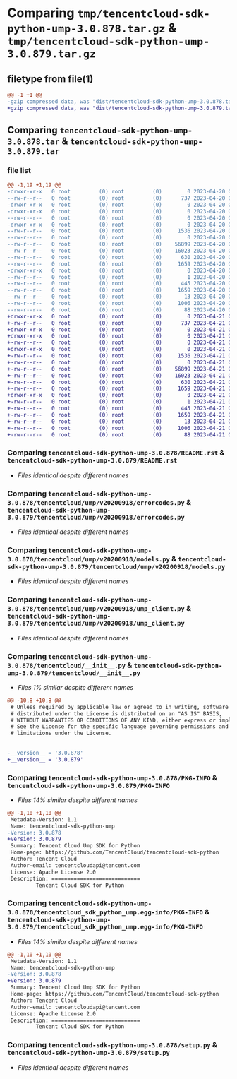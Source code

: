 # Comparing `tmp/tencentcloud-sdk-python-ump-3.0.878.tar.gz` & `tmp/tencentcloud-sdk-python-ump-3.0.879.tar.gz`

## filetype from file(1)

```diff
@@ -1 +1 @@
-gzip compressed data, was "dist/tencentcloud-sdk-python-ump-3.0.878.tar", last modified: Thu Apr 20 00:55:29 2023, max compression
+gzip compressed data, was "dist/tencentcloud-sdk-python-ump-3.0.879.tar", last modified: Fri Apr 21 01:09:04 2023, max compression
```

## Comparing `tencentcloud-sdk-python-ump-3.0.878.tar` & `tencentcloud-sdk-python-ump-3.0.879.tar`

### file list

```diff
@@ -1,19 +1,19 @@
-drwxr-xr-x   0 root         (0) root         (0)        0 2023-04-20 00:55:29.000000 tencentcloud-sdk-python-ump-3.0.878/
--rw-r--r--   0 root         (0) root         (0)      737 2023-04-20 00:55:29.000000 tencentcloud-sdk-python-ump-3.0.878/README.rst
-drwxr-xr-x   0 root         (0) root         (0)        0 2023-04-20 00:55:29.000000 tencentcloud-sdk-python-ump-3.0.878/tencentcloud/
-drwxr-xr-x   0 root         (0) root         (0)        0 2023-04-20 00:55:29.000000 tencentcloud-sdk-python-ump-3.0.878/tencentcloud/ump/
--rw-r--r--   0 root         (0) root         (0)        0 2023-04-20 00:55:29.000000 tencentcloud-sdk-python-ump-3.0.878/tencentcloud/ump/__init__.py
-drwxr-xr-x   0 root         (0) root         (0)        0 2023-04-20 00:55:29.000000 tencentcloud-sdk-python-ump-3.0.878/tencentcloud/ump/v20200918/
--rw-r--r--   0 root         (0) root         (0)     1536 2023-04-20 00:55:29.000000 tencentcloud-sdk-python-ump-3.0.878/tencentcloud/ump/v20200918/errorcodes.py
--rw-r--r--   0 root         (0) root         (0)        0 2023-04-20 00:55:29.000000 tencentcloud-sdk-python-ump-3.0.878/tencentcloud/ump/v20200918/__init__.py
--rw-r--r--   0 root         (0) root         (0)    56899 2023-04-20 00:55:29.000000 tencentcloud-sdk-python-ump-3.0.878/tencentcloud/ump/v20200918/models.py
--rw-r--r--   0 root         (0) root         (0)    16023 2023-04-20 00:55:29.000000 tencentcloud-sdk-python-ump-3.0.878/tencentcloud/ump/v20200918/ump_client.py
--rw-r--r--   0 root         (0) root         (0)      630 2023-04-20 00:55:29.000000 tencentcloud-sdk-python-ump-3.0.878/tencentcloud/__init__.py
--rw-r--r--   0 root         (0) root         (0)     1659 2023-04-20 00:55:29.000000 tencentcloud-sdk-python-ump-3.0.878/PKG-INFO
-drwxr-xr-x   0 root         (0) root         (0)        0 2023-04-20 00:55:29.000000 tencentcloud-sdk-python-ump-3.0.878/tencentcloud_sdk_python_ump.egg-info/
--rw-r--r--   0 root         (0) root         (0)        1 2023-04-20 00:55:29.000000 tencentcloud-sdk-python-ump-3.0.878/tencentcloud_sdk_python_ump.egg-info/dependency_links.txt
--rw-r--r--   0 root         (0) root         (0)      445 2023-04-20 00:55:29.000000 tencentcloud-sdk-python-ump-3.0.878/tencentcloud_sdk_python_ump.egg-info/SOURCES.txt
--rw-r--r--   0 root         (0) root         (0)     1659 2023-04-20 00:55:29.000000 tencentcloud-sdk-python-ump-3.0.878/tencentcloud_sdk_python_ump.egg-info/PKG-INFO
--rw-r--r--   0 root         (0) root         (0)       13 2023-04-20 00:55:29.000000 tencentcloud-sdk-python-ump-3.0.878/tencentcloud_sdk_python_ump.egg-info/top_level.txt
--rw-r--r--   0 root         (0) root         (0)     1006 2023-04-20 00:55:29.000000 tencentcloud-sdk-python-ump-3.0.878/setup.py
--rw-r--r--   0 root         (0) root         (0)       88 2023-04-20 00:55:29.000000 tencentcloud-sdk-python-ump-3.0.878/setup.cfg
+drwxr-xr-x   0 root         (0) root         (0)        0 2023-04-21 01:09:04.000000 tencentcloud-sdk-python-ump-3.0.879/
+-rw-r--r--   0 root         (0) root         (0)      737 2023-04-21 01:09:04.000000 tencentcloud-sdk-python-ump-3.0.879/README.rst
+drwxr-xr-x   0 root         (0) root         (0)        0 2023-04-21 01:09:04.000000 tencentcloud-sdk-python-ump-3.0.879/tencentcloud/
+drwxr-xr-x   0 root         (0) root         (0)        0 2023-04-21 01:09:04.000000 tencentcloud-sdk-python-ump-3.0.879/tencentcloud/ump/
+-rw-r--r--   0 root         (0) root         (0)        0 2023-04-21 01:09:04.000000 tencentcloud-sdk-python-ump-3.0.879/tencentcloud/ump/__init__.py
+drwxr-xr-x   0 root         (0) root         (0)        0 2023-04-21 01:09:04.000000 tencentcloud-sdk-python-ump-3.0.879/tencentcloud/ump/v20200918/
+-rw-r--r--   0 root         (0) root         (0)     1536 2023-04-21 01:09:04.000000 tencentcloud-sdk-python-ump-3.0.879/tencentcloud/ump/v20200918/errorcodes.py
+-rw-r--r--   0 root         (0) root         (0)        0 2023-04-21 01:09:04.000000 tencentcloud-sdk-python-ump-3.0.879/tencentcloud/ump/v20200918/__init__.py
+-rw-r--r--   0 root         (0) root         (0)    56899 2023-04-21 01:09:04.000000 tencentcloud-sdk-python-ump-3.0.879/tencentcloud/ump/v20200918/models.py
+-rw-r--r--   0 root         (0) root         (0)    16023 2023-04-21 01:09:04.000000 tencentcloud-sdk-python-ump-3.0.879/tencentcloud/ump/v20200918/ump_client.py
+-rw-r--r--   0 root         (0) root         (0)      630 2023-04-21 01:09:04.000000 tencentcloud-sdk-python-ump-3.0.879/tencentcloud/__init__.py
+-rw-r--r--   0 root         (0) root         (0)     1659 2023-04-21 01:09:04.000000 tencentcloud-sdk-python-ump-3.0.879/PKG-INFO
+drwxr-xr-x   0 root         (0) root         (0)        0 2023-04-21 01:09:04.000000 tencentcloud-sdk-python-ump-3.0.879/tencentcloud_sdk_python_ump.egg-info/
+-rw-r--r--   0 root         (0) root         (0)        1 2023-04-21 01:09:04.000000 tencentcloud-sdk-python-ump-3.0.879/tencentcloud_sdk_python_ump.egg-info/dependency_links.txt
+-rw-r--r--   0 root         (0) root         (0)      445 2023-04-21 01:09:04.000000 tencentcloud-sdk-python-ump-3.0.879/tencentcloud_sdk_python_ump.egg-info/SOURCES.txt
+-rw-r--r--   0 root         (0) root         (0)     1659 2023-04-21 01:09:04.000000 tencentcloud-sdk-python-ump-3.0.879/tencentcloud_sdk_python_ump.egg-info/PKG-INFO
+-rw-r--r--   0 root         (0) root         (0)       13 2023-04-21 01:09:04.000000 tencentcloud-sdk-python-ump-3.0.879/tencentcloud_sdk_python_ump.egg-info/top_level.txt
+-rw-r--r--   0 root         (0) root         (0)     1006 2023-04-21 01:09:04.000000 tencentcloud-sdk-python-ump-3.0.879/setup.py
+-rw-r--r--   0 root         (0) root         (0)       88 2023-04-21 01:09:04.000000 tencentcloud-sdk-python-ump-3.0.879/setup.cfg
```

### Comparing `tencentcloud-sdk-python-ump-3.0.878/README.rst` & `tencentcloud-sdk-python-ump-3.0.879/README.rst`

 * *Files identical despite different names*

### Comparing `tencentcloud-sdk-python-ump-3.0.878/tencentcloud/ump/v20200918/errorcodes.py` & `tencentcloud-sdk-python-ump-3.0.879/tencentcloud/ump/v20200918/errorcodes.py`

 * *Files identical despite different names*

### Comparing `tencentcloud-sdk-python-ump-3.0.878/tencentcloud/ump/v20200918/models.py` & `tencentcloud-sdk-python-ump-3.0.879/tencentcloud/ump/v20200918/models.py`

 * *Files identical despite different names*

### Comparing `tencentcloud-sdk-python-ump-3.0.878/tencentcloud/ump/v20200918/ump_client.py` & `tencentcloud-sdk-python-ump-3.0.879/tencentcloud/ump/v20200918/ump_client.py`

 * *Files identical despite different names*

### Comparing `tencentcloud-sdk-python-ump-3.0.878/tencentcloud/__init__.py` & `tencentcloud-sdk-python-ump-3.0.879/tencentcloud/__init__.py`

 * *Files 1% similar despite different names*

```diff
@@ -10,8 +10,8 @@
 # Unless required by applicable law or agreed to in writing, software
 # distributed under the License is distributed on an "AS IS" BASIS,
 # WITHOUT WARRANTIES OR CONDITIONS OF ANY KIND, either express or implied.
 # See the License for the specific language governing permissions and
 # limitations under the License.
 
 
-__version__ = '3.0.878'
+__version__ = '3.0.879'
```

### Comparing `tencentcloud-sdk-python-ump-3.0.878/PKG-INFO` & `tencentcloud-sdk-python-ump-3.0.879/PKG-INFO`

 * *Files 14% similar despite different names*

```diff
@@ -1,10 +1,10 @@
 Metadata-Version: 1.1
 Name: tencentcloud-sdk-python-ump
-Version: 3.0.878
+Version: 3.0.879
 Summary: Tencent Cloud Ump SDK for Python
 Home-page: https://github.com/TencentCloud/tencentcloud-sdk-python
 Author: Tencent Cloud
 Author-email: tencentcloudapi@tencent.com
 License: Apache License 2.0
 Description: ============================
         Tencent Cloud SDK for Python
```

### Comparing `tencentcloud-sdk-python-ump-3.0.878/tencentcloud_sdk_python_ump.egg-info/PKG-INFO` & `tencentcloud-sdk-python-ump-3.0.879/tencentcloud_sdk_python_ump.egg-info/PKG-INFO`

 * *Files 14% similar despite different names*

```diff
@@ -1,10 +1,10 @@
 Metadata-Version: 1.1
 Name: tencentcloud-sdk-python-ump
-Version: 3.0.878
+Version: 3.0.879
 Summary: Tencent Cloud Ump SDK for Python
 Home-page: https://github.com/TencentCloud/tencentcloud-sdk-python
 Author: Tencent Cloud
 Author-email: tencentcloudapi@tencent.com
 License: Apache License 2.0
 Description: ============================
         Tencent Cloud SDK for Python
```

### Comparing `tencentcloud-sdk-python-ump-3.0.878/setup.py` & `tencentcloud-sdk-python-ump-3.0.879/setup.py`

 * *Files identical despite different names*

